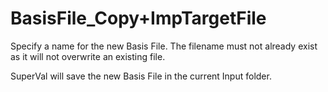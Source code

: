 # BasisFile\_Copy+ImpTargetFile

Specify a name for the new Basis File. The filename must not already
exist as it will not overwrite an existing file.

SuperVal will save the new Basis File in the current Input folder.
